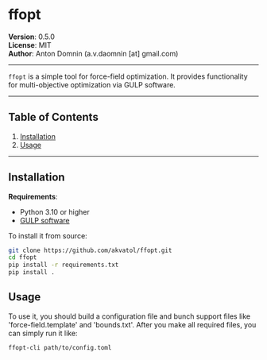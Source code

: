 # ffopt

**Version**: 0.5.0  
**License**: MIT  
**Author**: Anton Domnin (a.v.daomnin [at] gmail.com)

---

`ffopt` is a simple tool for force-field optimization. It provides functionality for multi-objective optimization via GULP software.

---

## Table of Contents
1. [Installation](#installation)
2. [Usage](#usage)

---

## Installation

**Requirements**:
- Python 3.10 or higher
- [GULP software](https://gulp.curtin.edu.au/)

To install it from source:

```bash
git clone https://github.com/akvatol/ffopt.git
cd ffopt
pip install -r requirements.txt
pip install .
```

## Usage

To use it, you should build a configuration file and bunch support files like 'force-field.template' and 'bounds.txt'. After you make all required files, you can simply run it like:

```
ffopt-cli path/to/config.toml
```


